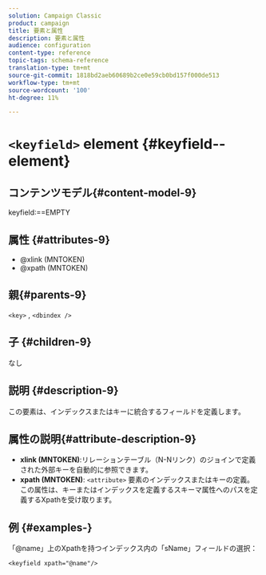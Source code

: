 ```yaml
---
solution: Campaign Classic
product: campaign
title: 要素と属性
description: 要素と属性
audience: configuration
content-type: reference
topic-tags: schema-reference
translation-type: tm+mt
source-git-commit: 1818bd2aeb60689b2ce0e59cb0bd157f000de513
workflow-type: tm+mt
source-wordcount: '100'
ht-degree: 11%

---
```



# `<keyfield>` element  {#keyfield--element}

## コンテンツモデル{#content-model-9}

keyfield:==EMPTY

## 属性 {#attributes-9}

* @xlink (MNTOKEN)
* @xpath (MNTOKEN)

## 親{#parents-9}

`<key>`  ,   `<dbindex />`

## 子 {#children-9}

なし

## 説明 {#description-9}

この要素は、インデックスまたはキーに統合するフィールドを定義します。

## 属性の説明{#attribute-description-9}

* **xlink (MNTOKEN)**:リレーションテーブル（N-Nリンク）のジョインで定義された外部キーを自動的に参照できます。
* **xpath (MNTOKEN)**: `<attribute>`  要素のインデックスまたはキーの定義。この属性は、キーまたはインデックスを定義するスキーマ属性へのパスを定義するXpathを受け取ります。

## 例 {#examples-}

「@name」上のXpathを持つインデックス内の「sName」フィールドの選択：

```
<keyfield xpath="@name"/>
```

